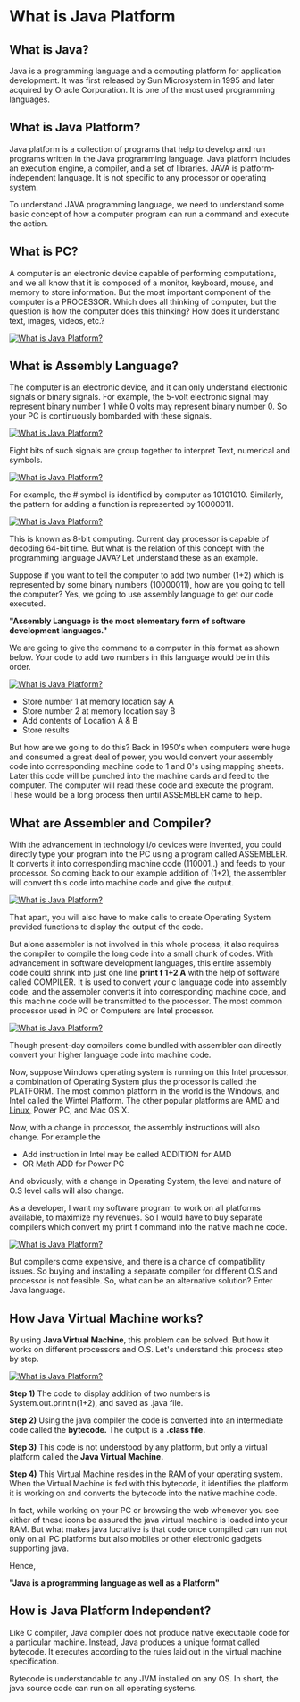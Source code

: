 What is Java Platform
=====================================================


What is Java?
-------------

Java is a programming language and a computing platform for application development. It was first released by Sun Microsystem in 1995 and later acquired by Oracle Corporation. It is one of the most used programming languages.

What is Java Platform?
----------------------

Java platform is a collection of programs that help to develop and run programs written in the Java programming language. Java platform includes an execution engine, a compiler, and a set of libraries. JAVA is platform-independent language. It is not specific to any processor or operating system.

To understand JAVA programming language, we need to understand some basic concept of how a computer program can run a command and execute the action.

What is PC?
-----------

A computer is an electronic device capable of performing computations, and we all know that it is composed of a monitor, keyboard, mouse, and memory to store information. But the most important component of the computer is a PROCESSOR. Which does all thinking of computer, but the question is how the computer does this thinking? How does it understand text, images, videos, etc.?

[![What is Java Platform?](https://www.guru99.com/images/ccna/061516_1256_WhatisJava1.png "What is Java Platform?")](/https://www.guru99.com/images/ccna/061516_1256_WhatisJava1.png)

What is Assembly Language?
--------------------------

The computer is an electronic device, and it can only understand electronic signals or binary signals. For example, the 5-volt electronic signal may represent binary number 1 while 0 volts may represent binary number 0. So your PC is continuously bombarded with these signals.

[![What is Java Platform?](https://www.guru99.com/images/ccna/061516_1256_WhatisJava2.png "What is Java Platform?")](/https://www.guru99.com/images/ccna/061516_1256_WhatisJava2.png)

Eight bits of such signals are group together to interpret Text, numerical and symbols.

[![What is Java Platform?](https://www.guru99.com/images/ccna/061516_1256_WhatisJava3.png "What is Java Platform?")](/https://www.guru99.com/images/ccna/061516_1256_WhatisJava3.png)

For example, the # symbol is identified by computer as 10101010. Similarly, the pattern for adding a function is represented by 10000011.

[![What is Java Platform?](https://www.guru99.com/images/ccna/061516_1256_WhatisJava4.png "What is Java Platform?")](/https://www.guru99.com/images/ccna/061516_1256_WhatisJava4.png)

This is known as 8-bit computing. Current day processor is capable of decoding 64-bit time. But what is the relation of this concept with the programming language JAVA? Let understand these as an example.

Suppose if you want to tell the computer to add two number (1+2) which is represented by some binary numbers (10000011), how are you going to tell the computer? Yes, we going to use assembly language to get our code executed.

**"Assembly Language is the most elementary form of software development languages."**

We are going to give the command to a computer in this format as shown below. Your code to add two numbers in this language would be in this order.

[![What is Java Platform?](https://www.guru99.com/images/ccna/061516_1256_WhatisJava5.png "What is Java Platform?")](/https://www.guru99.com/images/ccna/061516_1256_WhatisJava5.png)

*   Store number 1 at memory location say A
*   Store number 2 at memory location say B
*   Add contents of Location A & B
*   Store results

But how are we going to do this? Back in 1950's when computers were huge and consumed a great deal of power, you would convert your assembly code into corresponding machine code to 1 and 0's using mapping sheets. Later this code will be punched into the machine cards and feed to the computer. The computer will read these code and execute the program. These would be a long process then until ASSEMBLER came to help.


What are Assembler and Compiler?
--------------------------------

With the advancement in technology i/o devices were invented, you could directly type your program into the PC using a program called ASSEMBLER. It converts it into corresponding machine code (110001..) and feeds to your processor. So coming back to our example addition of (1+2), the assembler will convert this code into machine code and give the output.

[![What is Java Platform?](https://www.guru99.com/images/ccna/061516_1256_WhatisJava6.png "What is Java Platform?")](/https://www.guru99.com/images/ccna/061516_1256_WhatisJava6.png)

That apart, you will also have to make calls to create Operating System provided functions to display the output of the code.

But alone assembler is not involved in this whole process; it also requires the compiler to compile the long code into a small chunk of codes. With advancement in software development languages, this entire assembly code could shrink into just one line **print f 1+2 A** with the help of software called COMPILER. It is used to convert your c language code into assembly code, and the assembler converts it into corresponding machine code, and this machine code will be transmitted to the processor. The most common processor used in PC or Computers are Intel processor.

[![What is Java Platform?](https://www.guru99.com/images/ccna/061516_1256_WhatisJava7.png "What is Java Platform?")](/https://www.guru99.com/images/ccna/061516_1256_WhatisJava7.png)

Though present-day compilers come bundled with assembler can directly convert your higher language code into machine code.

Now, suppose Windows operating system is running on this Intel processor, a combination of Operating System plus the processor is called the PLATFORM. The most common platform in the world is the Windows, and Intel called the Wintel Platform. The other popular platforms are AMD and [Linux,](/unix-linux-tutorial.html) Power PC, and Mac OS X.

Now, with a change in processor, the assembly instructions will also change. For example the

*   Add instruction in Intel may be called ADDITION for AMD
*   OR Math ADD for Power PC

And obviously, with a change in Operating System, the level and nature of O.S level calls will also change.

As a developer, I want my software program to work on all platforms available, to maximize my revenues. So I would have to buy separate compilers which convert my print f command into the native machine code.

[![What is Java Platform?](https://www.guru99.com/images/ccna/061516_1256_WhatisJava8.png "What is Java Platform?")](/https://www.guru99.com/images/ccna/061516_1256_WhatisJava8.png)

But compilers come expensive, and there is a chance of compatibility issues. So buying and installing a separate compiler for different O.S and processor is not feasible. So, what can be an alternative solution? Enter Java language.

How Java Virtual Machine works?
-------------------------------

By using **Java Virtual Machine**, this problem can be solved. But how it works on different processors and O.S. Let's understand this process step by step.

[![What is Java Platform?](https://www.guru99.com/images/ccna/061516_1256_WhatisJava9.png "What is Java Platform?")](/https://www.guru99.com/images/ccna/061516_1256_WhatisJava9.png)

**Step 1)** The code to display addition of two numbers is System.out.println(1+2), and saved as .java file.

**Step 2)** Using the java compiler the code is converted into an intermediate code called the **bytecode.** The output is a **.class file.**

**Step 3)** This code is not understood by any platform, but only a virtual platform called the **Java Virtual Machine.**

**Step 4)** This Virtual Machine resides in the RAM of your operating system. When the Virtual Machine is fed with this bytecode, it identifies the platform it is working on and converts the bytecode into the native machine code.

In fact, while working on your PC or browsing the web whenever you see either of these icons be assured the java virtual machine is loaded into your RAM. But what makes java lucrative is that code once compiled can run not only on all PC platforms but also mobiles or other electronic gadgets supporting java.

Hence,

**"Java is a programming language as well as a Platform"**

How is Java Platform Independent?
---------------------------------

Like C compiler, Java compiler does not produce native executable code for a particular machine. Instead, Java produces a unique format called bytecode. It executes according to the rules laid out in the virtual machine specification.

Bytecode is understandable to any JVM installed on any OS. In short, the java source code can run on all operating systems.
